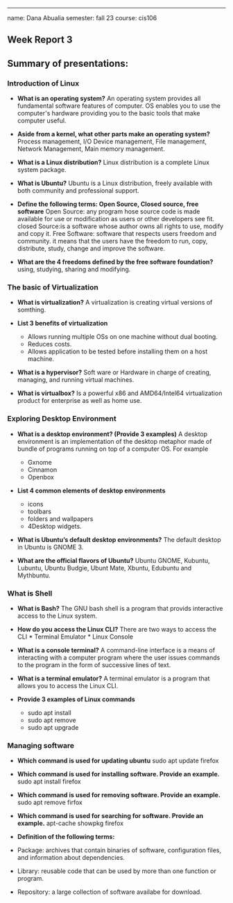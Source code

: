 ---
name: Dana Abualia
semester: fall 23
course: cis106

## Week Report 3 

## Summary of presentations:

### Introduction of Linux

 * **What is an operating system?**
An operating system provides all fundamental software features of computer. OS enables you to use the computer's hardware providing you to the basic tools that make computer useful.

 * **Aside from a kernel, what other parts make an operating system?**
  Process management, I/O Device management, File management, Network Management, Main memory management.


* **What is a Linux distribution?**
Linux distribution is a complete Linux system package.

* **What is Ubuntu?**
Ubuntu is a Linux distribution, freely available with both community and professional support.

* **Define the following terms: Open Source, Closed source, free software**
 Open Source: any program hose source code is made available for use or modification as users or other developers see fit.  
 closed Source:is a software whose author owns all rights to use, modify and copy it.
 Free Software: software that respects users freedom and community. it means that the users have the freedom to run, copy, distribute, study, change and improve the software.


* **What are the 4 freedoms defined by the free software foundation?**
using, studying, sharing and modifying.





### The basic of Virtualization

* **What is virtualization?**
  A virtualization is creating virtual versions of somthing.



* **List 3 benefits of virtualization**
    * Allows running multiple OSs on one machine without dual booting.
     * Reduces costs.
    *  Allows application to be tested before installing them on a host machine.

* **What is a hypervisor?**
Soft ware or Hardware in charge of creating, managing, and running virtual machines.



* **What is virtualbox?**
Is a powerful x86 and AMD64/Intel64 virtualization product for enterprise as well as home use. 





### Exploring Desktop Environment

* **What is a desktop environment? (Provide 3 examples)**
        A desktop environment is an implementation of the desktop metaphor made of bundle of programs running on top of a computer OS. For example
   * Gxnome
   * Cinnamon
   * Openbox


* **List 4 common elements of desktop environments**
  
     * icons
     * toolbars
     * folders and wallpapers
     * 4Desktop widgets.
        

* **What is Ubuntu’s default desktop environments?**
The default desktop in Ubuntu is GNOME 3.

* **What are the official flavors of Ubuntu?**
Ubuntu GNOME, Kubuntu, Lubuntu, Ubuntu Budgie, Ubunt Mate, Xbuntu, Edubuntu and Mythbuntu.



### What is Shell


* **What is Bash?**
The GNU bash shell is a program that provids interactive access to the Linux system.
        


* **How do you access the Linux CLI?**
There are two ways to access the CLI
        * Terminal Emulator
        * Linux Console




* **What is a console terminal?**
A command-line interface is a means of interacting with a computer program where the user issues commands to the program in the form of successive lines of text.
        


* **What is a terminal emulator?**
A terminal emulator is a program that allows you to access the Linux CLI.


* **Provide 3 examples of Linux commands**
     * sudo apt install
     * sudo apt remove
     * sudo apt upgrade
  








### Managing software 

* **Which command is used for updating ubuntu**
sudo apt update firefox


* **Which command is used for installing software. Provide an example.**
sudo apt install firefox

* **Which command is used for removing software. Provide an example.**
sudo apt remove firfox 

* **Which command is used for searching for software. Provide an example.**
apt-cache showpkg firefox

* **Definition of the following terms:**
* Package: archives that contain binaries of software, configuration files, and information about dependencies.
* Library: reusable code that can be used by more than one function or program.
* Repository: a large collection of software availabe for download. 